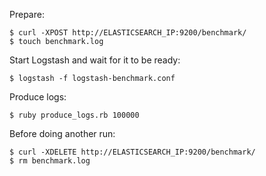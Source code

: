 Prepare:

    $ curl -XPOST http://ELASTICSEARCH_IP:9200/benchmark/
    $ touch benchmark.log

Start Logstash and wait for it to be ready:

    $ logstash -f logstash-benchmark.conf

Produce logs:

    $ ruby produce_logs.rb 100000

Before doing another run:

    $ curl -XDELETE http://ELASTICSEARCH_IP:9200/benchmark/
    $ rm benchmark.log
